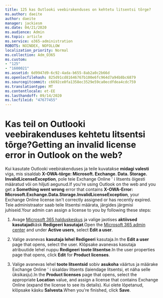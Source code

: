 ```yaml
---
title: 125 kas Outlooki veebirakenduses on kehtetu litsentsi tõrge?
ms.author: daeite
author: daeite
manager: jackiesm
ms.date: 04/21/2020
ms.audience: Admin
ms.topic: article
ms.service: o365-administration
ROBOTS: NOINDEX, NOFOLLOW
localization_priority: Normal
ms.collection: Adm_O365
ms.custom:
- "125"
- "1600021"
ms.assetid: 6d9947d9-6c92-4ada-b655-8ab2a0c2b66d
ms.openlocfilehash: 825d91cd81646767b100e6fc964d7a94b8bc6879
ms.sourcegitcommit: c6692ce0fa1358ec3529e59ca0ecdfdea4cdc759
ms.translationtype: MT
ms.contentlocale: et-EE
ms.lasthandoff: 09/14/2020
ms.locfileid: "47677455"
---
```

# <a name="getting-an-invalid-license-error-in-outlook-on-the-web"></a><span data-ttu-id="e08bc-102">Kas teil on Outlooki veebirakenduses kehtetu litsentsi tõrge?</span><span class="sxs-lookup"><span data-stu-id="e08bc-102">Getting an invalid license error in Outlook on the web?</span></span>

<span data-ttu-id="e08bc-103">Kui kasutate Outlooki veebirakenduses ja teile kuvatakse **midagi valesti** viga, mis sisaldab **X-OWA-tõrge: Microsoft. Exchange. Data. Storage. InvalidLicenseException**, pole teie Exchange Online ' i litsents õigesti määratud või on hiljuti aegunud.</span><span class="sxs-lookup"><span data-stu-id="e08bc-103">If you're using Outlook on the web and you get a **Something went wrong** error that contains **X-OWA-Error: Microsoft.Exchange.Data.Storage.InvalidLicenseException**, your Exchange Online license isn't correctly assigned or has recently expired.</span></span> <span data-ttu-id="e08bc-104">Teie administraator saab teile litsentsi määrata, järgides järgmisi juhiseid.</span><span class="sxs-lookup"><span data-stu-id="e08bc-104">Your admin can assign a license to you by following these steps:</span></span>
  
1. <span data-ttu-id="e08bc-105">Avage [Microsoft 365 halduskeskus](https://portal.office.com/adminportal/home#/homepage) ja valige jaotises **aktiivsed kasutajad**käsk **Redigeeri kasutajat**.</span><span class="sxs-lookup"><span data-stu-id="e08bc-105">Open the [Microsoft 365 admin center](https://portal.office.com/adminportal/home#/homepage) and under **Active users**, select **Edit a user**.</span></span>

2. <span data-ttu-id="e08bc-106">Valige avanevas **kasutaja lehel Redigeeri** kasutaja.</span><span class="sxs-lookup"><span data-stu-id="e08bc-106">In the **Edit a user** page that opens, select the user.</span></span> <span data-ttu-id="e08bc-107">Klõpsake avanevas kasutaja atribuutide lehel nuppu **Redigeeri** **toote litsentse**.</span><span class="sxs-lookup"><span data-stu-id="e08bc-107">In the user properties page that opens, click **Edit** for **Product licenses**.</span></span>

3. <span data-ttu-id="e08bc-108">Valige avanevas lehel **toote litsentsid** sobiv **asukoha** väärtus ja määrake Exchange Online ' i sisaldav litsents (laiendage litsentsi, et näha selle üksikasju).</span><span class="sxs-lookup"><span data-stu-id="e08bc-108">In the **Product licenses** page that opens, select the appropriate **Location** value, and assign a license that contains Exchange Online (expand the license to see its details).</span></span> <span data-ttu-id="e08bc-109">Kui olete lõpetanud, klõpsake käsku **Salvesta**.</span><span class="sxs-lookup"><span data-stu-id="e08bc-109">When you're finished, click **Save**.</span></span>
